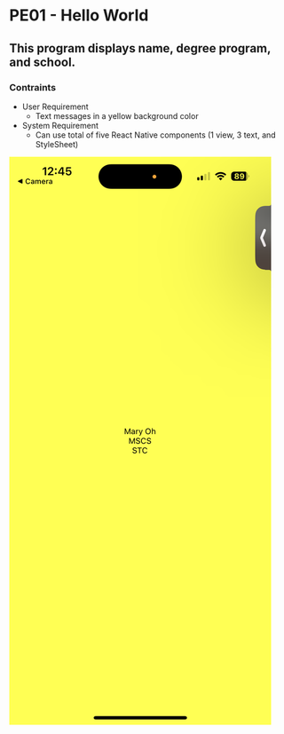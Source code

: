 # PE01 - Hello World

## This program displays name, degree program, and school.

### Contraints
- User Requirement
  - Text messages in a yellow background color
- System Requirement
  - Can use total of five React Native components (1 view, 3 text, and StyleSheet)

![Hello World mobile app](PE01-HelloWorld/IMG_8925.PNG "Hello World")
